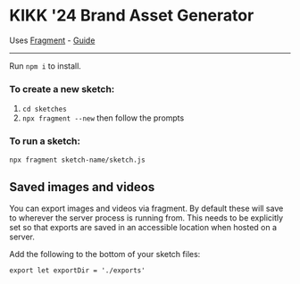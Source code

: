 # KIKK '24 Brand Asset Generator

Uses [Fragment](https://github.com/raphaelameaume/fragment) - [Guide](https://github.com/raphaelameaume/fragment/blob/dev/docs/README.md)

---

Run `npm i` to install.

### To create a new sketch:
1. `cd sketches`
2. `npx fragment --new` then follow the prompts

### To run a sketch:
`npx fragment sketch-name/sketch.js`

## Saved images and videos
You can export images and videos via fragment. By default these will save to wherever the server process is running from. This needs to be explicitly set so that exports are saved in an accessible location when hosted on a server.

Add the following to the bottom of your sketch files:

`export let exportDir = './exports'`
